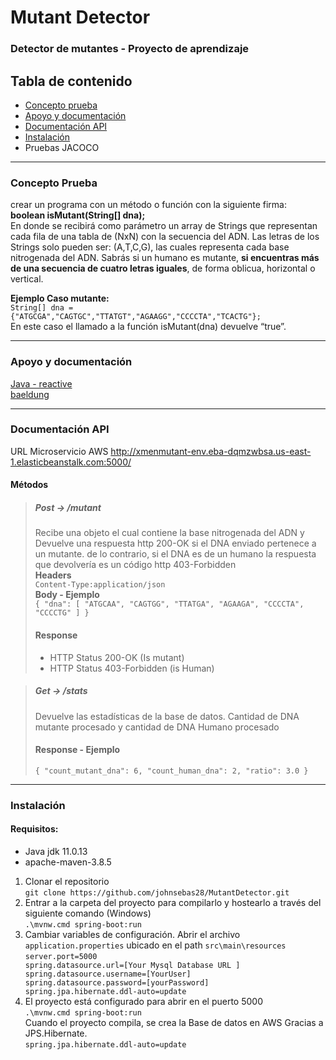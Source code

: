 # Mutant Detector
### Detector de mutantes - Proyecto de aprendizaje

## Tabla de contenido
- [Concepto prueba](###Concepto-Prueba)
- [Apoyo y documentación](###Apoyo-y-documentación)
- [Documentación API](###Documentación-API)
- [Instalación](###Instalación)
- Pruebas JACOCO

---

### Concepto Prueba
crear un programa con un método o función con la siguiente firma:<br>
**boolean isMutant(String[] dna);**<br>
En donde se recibirá como parámetro un array de Strings que representan cada fila de una tabla
de (NxN) con la secuencia del ADN. Las letras de los Strings solo pueden ser: (A,T,C,G), las
cuales representa cada base nitrogenada del ADN.
Sabrás si un humano es mutante, **si encuentras más de una secuencia de cuatro letras
iguales**, de forma oblicua, horizontal o vertical.<br>

**Ejemplo Caso mutante:** <br>
`String[] dna = {"ATGCGA","CAGTGC","TTATGT","AGAAGG","CCCCTA","TCACTG"};` <br>
En este caso el llamado a la función isMutant(dna) devuelve “true”.

---

### Apoyo y documentación
[Java - reactive](https://www.youtube.com/watch?v=i0lJZeLdAi8&ab_channel=miw-upm) <br>
[baeldung](https://www.baeldung.com/)

---

### Documentación API
URL Microservicio AWS
http://xmenmutant-env.eba-dqmzwbsa.us-east-1.elasticbeanstalk.com:5000/

#### Métodos
> ##### Post -> /mutant
> Recibe una objeto el cual contiene la base nitrogenada del ADN y Devuelve una respuesta http 200-OK si el DNA enviado pertenece a un mutante. de lo contrario, si el DNA es de un humano la respuesta que devolvería es un código http 403-Forbidden <br>
> **Headers** <br>
> `Content-Type:application/json` <br>
> **Body - Ejemplo** <br>
> `{
    "dna": [
        "ATGCAA",
        "CAGTGG",
        "TTATGA",
        "AGAAGA",
        "CCCCTA",
        "CCCCTG"
    ]
}`<br>
> #### Response
> - HTTP Status 200-OK (Is mutant)
> - HTTP Status 403-Forbidden (is Human)

> ##### Get -> /stats
> Devuelve las estadísticas de la base de datos. Cantidad de DNA mutante procesado y cantidad de DNA Humano procesado <br>
> #### Response - Ejemplo
>  `{
    "count_mutant_dna": 6,
    "count_human_dna": 2,
    "ratio": 3.0
} `

---

### Instalación
#### Requisitos:
- Java jdk 11.0.13
- apache-maven-3.8.5


1. Clonar el repositorio <br>
`git clone https://github.com/johnsebas28/MutantDetector.git`
2. Entrar a la carpeta del proyecto para compilarlo y hostearlo a través del siguiente comando (Windows)<br>
`.\mvnw.cmd spring-boot:run` 
3. Cambiar variables de configuración. Abrir el archivo `application.properties` ubicado en el path `src\main\resources` <br>
<code>server.port=5000
spring.datasource.url=[Your Mysql Database URL ]
spring.datasource.username=[YourUser]
spring.datasource.password=[yourPassword]
spring.jpa.hibernate.ddl-auto=update</code>
5. El proyecto está configurado para abrir en el puerto 5000<br>
`.\mvnw.cmd spring-boot:run` <br>
Cuando el proyecto compila, se crea la Base de datos en AWS Gracias a JPS.Hibernate. <br>
`spring.jpa.hibernate.ddl-auto=update`

